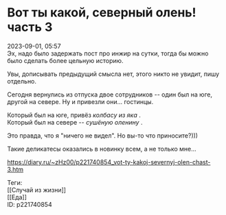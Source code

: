 Вот ты какой, северный олень! часть 3
======================================

   
 2023-09-01, 05:57   
  Эх, надо было задержать пост про инжир на сутки, тогда бы можно было сделать более цельную историю.   
   
 Увы, дописывать предыдущий смысла нет, этого никто не увидит, пишу отдельно.   
   
 Сегодня вернулись из отпуска двое сотрудников -- один был на юге, другой на севере. Ну и привезли они... гостинцы.   
   
 Который был на юге, привёз  *колбасу из яка*  .   
 Который был на севере --  *сушёную оленину*  .   
   
 Это правда, что я "ничего не видел". Но вы-то что приносите?)))   
   
 Такие деликатесы оказались в новинку всем, а не только мне...   
    
 <https://diary.ru/~zHz00/p221740854_vot-ty-kakoj-severnyj-olen-chast-3.htm>   
   
 Теги:   
 [[Случай из жизни]]   
 [[Еда]]   
 ID: p221740854